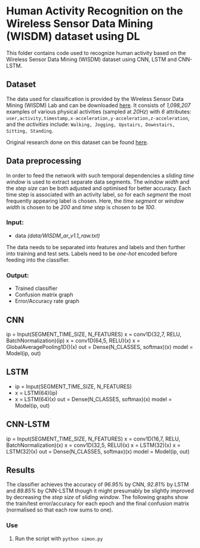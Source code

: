 
# Human Activity Recognition on the Wireless Sensor Data Mining (WISDM) dataset using DL
This folder contains code used to recognize human activity based on the Wireless Sensor Data Mining (WISDM) dataset using CNN, LSTM and CNN-LSTM.

## Dataset
The data used for classification is provided by the Wireless Sensor Data Mining (WISDM) Lab and can be downloaded  [here](http://www.cis.fordham.edu/wisdm/dataset.php).
It consists of _1,098,207_ examples of various physical activities (sampled at _20Hz_) with _6_ attributes:
`user,activity,timestamp,x-acceleration,y-acceleration,z-acceleration`, and the _activities_ include: `Walking, Jogging, Upstairs, Downstairs, Sitting, Standing`. 

Original research done on this dataset can be found [here](http://www.cis.fordham.edu/wisdm/public_files/sensorKDD-2010.pdf).


##  Data preprocessing

In order to feed the network with such temporal dependencies a _sliding time window_ is used to extract separate data segments. The _window width_ and the _step size_ can be both adjusted and optimised for better accuracy. Each time step is associated with an activity label, so for each _segment_ the most frequently appearing label is chosen. Here, the _time segment_ or _window width_ is chosen to be _200_ and _time step_ is chosen to be _100_.

### Input:
- data _(data/WISDM_ar_v1.1_raw.txt)_

The data needs to be separated into features and labels and then further into training and test sets. Labels need to be _one-hot_ encoded before feeding into the classifier.

### Output:
- Trained classifier
- Confusion matrix graph
- Error/Accuracy rate graph

## CNN
ip = Input(SEGMENT_TIME_SIZE, N_FEATURES)
x = conv1D(32,7, RELU, BatchNormalization)(ip)
x = conv1D(64,5, RELU)(x)
x = GlobalAveragePooling1D()(x)
out = Dense(N_CLASSES, softmax)(x)
model = Model(ip, out)

## LSTM
- ip = Input(SEGMENT_TIME_SIZE, N_FEATURES)
- x = LSTM(64)(ip)
- x = LSTM(64)(x)
out = Dense(N_CLASSES, softmax)(x)
model = Model(ip, out)

## CNN-LSTM
ip = Input(SEGMENT_TIME_SIZE, N_FEATURES)
x = conv1D(16,7, RELU, BatchNormalization)(x)
x = conv1D(32,5, RELU)(x)
x = LSTM(32)(x)
x = LSTM(32)(x)
out = Dense(N_CLASSES, softmax)(x)
model = Model(ip, out)

## Results
The classifier achieves the accuracy of _96.95%_ by CNN, _92.81%_ by LSTM and _89.85%_ by CNN-LSTM though it might presumably be slightly improved by decreasing the _step size_ of _sliding window_.
The following graphs show the train/test error/accuracy for each epoch and the final confusion matrix (normalised so that each row sums to one).


### Use
1. Run the script with  `python simon.py`
